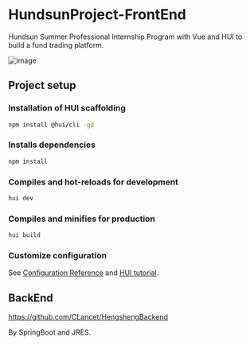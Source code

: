 # HundsunProject-FrontEnd
Hundsun Summer Professional Internship Program with Vue and HUI to build a fund trading platform.

![image](https://github.com/tjuDavidWang/HundsunProject-FrontEnd/tree/main/img/homepage.png)

## Project setup

### Installation of HUI scaffolding

```bash
npm install @hui/cli -gd
```

### Installs dependencies

```bash
npm install
```

### Compiles and hot-reloads for development

```bash
hui dev
```

### Compiles and minifies for production

```bash
hui build
```

### Customize configuration

See [Configuration Reference](https://cli.vuejs.org/config/) and [HUI tutorial](https://hui.hs.net/r/cms/www/itn/hui-open/).

## BackEnd

https://github.com/CLancet/HengshengBackend

By SpringBoot and JRES.
